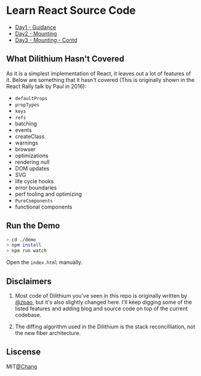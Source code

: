 # Learn React Source Code

* [Day1 - Guidance](blog/guidance.md)
* [Day2 - Mounting](blog/mounting.md)
* [Day3 - Mounting - Contd](blog/mounting-contd.md)

## What Dilithium Hasn't Covered

As it is a simplest implementation of React, it leaves out a lot of features of it. Below are something that it hasn't covered (This is originally shown in the React Rally talk by Paul in 2016):

* `defaultProps`
* `propTypes`
* `keys`
* `refs`
* batching
* events
* createClass
* warnings
* browser
* optimizations
* rendering null
* DOM updates
* SVG
* life cycle hooks
* error boundaries
* perf tooling and optimizing
* `PureComponents`
* functional components

## Run the Demo

```sh
> cd ./demo
> npm install
> npm run watch
```

Open the `index.html` manually.

## Disclaimers

1. Most code of Dilithium you've seen in this repo is originally written by [@zpao](), but it's also slightly changed here. I'll keep digging some of the listed features and adding blog and source code on top of the current codebase.

2. The diffing algorithm used in the Dilithium is the stack reconcilliation, not the new fiber architecture.

## Liscense

MIT[@Chang](github.com/cyan33)

